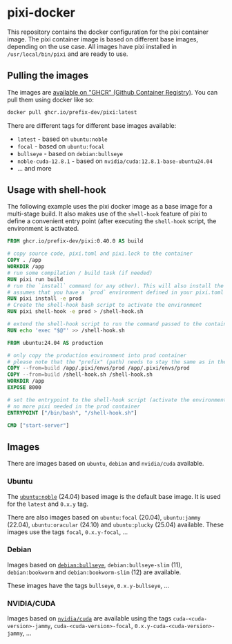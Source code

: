 # pixi-docker

This repository contains the docker configuration for the pixi container image.
The pixi container image is based on different base images, depending on the use case.
All images have pixi installed in `/usr/local/bin/pixi` and are ready to use.

## Pulling the images

The images are [available on "GHCR" (Github Container Registry)](https://github.com/prefix-dev/pixi-docker/pkgs/container/pixi).
You can pull them using docker like so:

```bash
docker pull ghcr.io/prefix-dev/pixi:latest
```

There are different tags for different base images available:

- `latest` - based on `ubuntu:noble`
- `focal` - based on `ubuntu:focal`
- `bullseye` - based on `debian:bullseye`
- `noble-cuda-12.8.1` - based on `nvidia/cuda:12.8.1-base-ubuntu24.04`
- ... and more

## Usage with shell-hook

The following example uses the pixi docker image as a base image for a multi-stage build.
It also makes use of the `shell-hook` feature of pixi to define a convenient entry point (after executing the `shell-hook` script, the environment is activated.

```Dockerfile
FROM ghcr.io/prefix-dev/pixi:0.40.0 AS build

# copy source code, pixi.toml and pixi.lock to the container
COPY . /app
WORKDIR /app
# run some compilation / build task (if needed)
RUN pixi run build
# run the `install` command (or any other). This will also install the dependencies into `/app/.pixi`
# assumes that you have a `prod` environment defined in your pixi.toml
RUN pixi install -e prod
# Create the shell-hook bash script to activate the environment
RUN pixi shell-hook -e prod > /shell-hook.sh

# extend the shell-hook script to run the command passed to the container
RUN echo 'exec "$@"' >> /shell-hook.sh

FROM ubuntu:24.04 AS production

# only copy the production environment into prod container
# please note that the "prefix" (path) needs to stay the same as in the build container
COPY --from=build /app/.pixi/envs/prod /app/.pixi/envs/prod
COPY --from=build /shell-hook.sh /shell-hook.sh
WORKDIR /app
EXPOSE 8000

# set the entrypoint to the shell-hook script (activate the environment and run the command)
# no more pixi needed in the prod container
ENTRYPOINT ["/bin/bash", "/shell-hook.sh"]

CMD ["start-server"]
```

## Images

There are images based on `ubuntu`, `debian` and `nvidia/cuda` available.

### Ubuntu

The [`ubuntu:noble`](https://hub.docker.com/_/ubuntu) (24.04) based image is the default base image. It is used for the `latest` and `0.x.y` tag.

There are also images based on `ubuntu:focal` (20.04), `ubuntu:jammy` (22.04), `ubuntu:oracular` (24.10) and `ubuntu:plucky` (25.04) available.
These images use the tags `focal`, `0.x.y-focal`, ...

### Debian

Images based on [`debian:bullseye`](https://hub.docker.com/_/debian), `debian:bullseye-slim` (11), `debian:bookworm` and `debian:bookworm-slim` (12) are available.

These images have the tags `bullseye`, `0.x.y-bullseye`, ...

### NVIDIA/CUDA

Images based on [`nvidia/cuda`](https://hub.docker.com/r/nvidia/cuda) are available using the tags `cuda-<cuda-version>-jammy`, `cuda-<cuda-version>-focal`, `0.x.y-cuda-<cuda-version>-jammy`, ...
